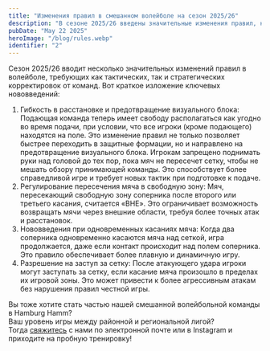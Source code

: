 ```yaml
---
title: "Изменения правил в смешанном волейболе на сезон 2025/26"
description: "В сезоне 2025/26 введены значительные изменения правил, направленные на предотвращение визуального блока и повышение справедливости."
pubDate: "May 22 2025"
heroImage: "/blog/rules.webp"
identifier: "2"
---
```


Сезон 2025/26 вводит несколько значительных изменений правил в волейболе, требующих как тактических, так и стратегических корректировок от команд. Вот краткое изложение ключевых нововведений:

1. Гибкость в расстановке и предотвращение визуального блока: Подающая команда теперь имеет свободу располагаться как угодно во время подачи, при условии, что все игроки (кроме подающего) находятся на поле. Это изменение правил не только позволяет быстрее переходить в защитные формации, но и направлено на предотвращение визуального блока. Игрокам запрещено поднимать руки над головой до тех пор, пока мяч не пересечет сетку, чтобы не мешать обзору принимающей команды. Это способствует более справедливой игре и требует новых тактик при подготовке к подаче.
2. Регулирование пересечения мяча в свободную зону: Мяч, пересекающий свободную зону соперника после второго или третьего касания, считается «ВНЕ». Это ограничивает возможность возвращать мячи через внешние области, требуя более точных атак и расстановок.
3. Нововведения при одновременных касаниях мяча: Когда два соперника одновременно касаются мяча над сеткой, игра продолжается, даже если контакт происходит над полем соперника. Это правило обеспечивает более плавную и динамичную игру.
4. Разрешение на заступ за сетку: После атакующего удара игроки могут заступать за сетку, если касание мяча произошло в пределах их игровой зоны. Это может привести к более агрессивным атакам без нарушения правил честной игры.

Вы тоже хотите стать частью нашей смешанной волейбольной команды в Hamburg Hamm?  
Ваш уровень игры между районной и региональной лигой?  
Тогда [свяжитесь](/ru/contact/) с нами по электронной почте или в Instagram и приходите на пробную тренировку!
